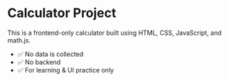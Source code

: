 # Calculator Project

This is a frontend-only calculator built using HTML, CSS, JavaScript, and math.js.  
- ✅ No data is collected
- ✅ No backend
- ✅ For learning & UI practice only
